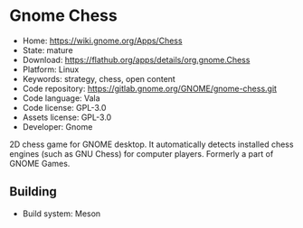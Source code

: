 # Gnome Chess

- Home: https://wiki.gnome.org/Apps/Chess
- State: mature
- Download: https://flathub.org/apps/details/org.gnome.Chess
- Platform: Linux
- Keywords: strategy, chess, open content
- Code repository: https://gitlab.gnome.org/GNOME/gnome-chess.git
- Code language: Vala
- Code license: GPL-3.0
- Assets license: GPL-3.0
- Developer: Gnome

2D chess game for GNOME desktop. It automatically detects installed chess engines (such as GNU Chess) for computer players.
Formerly a part of GNOME Games.

## Building

- Build system: Meson
